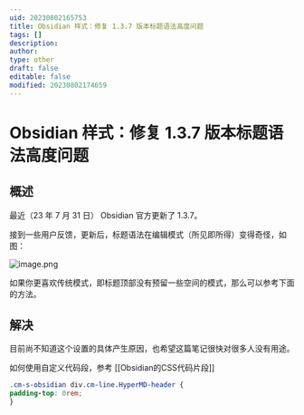 ```yaml
---
uid: 20230802165753
title: Obsidian 样式：修复 1.3.7 版本标题语法高度问题
tags: []
description: 
author: 
type: other
draft: false
editable: false
modified: 20230802174659
---
```


# Obsidian 样式：修复 1.3.7 版本标题语法高度问题

## 概述

最近（23 年 7 月 31 日） Obsidian 官方更新了 1.3.7。

接到一些用户反馈，更新后，标题语法在编辑模式（所见即所得）变得奇怪，如图：

![image.png](https://cdn.pkmer.cn/images/20230802170132.png!pkmer)

如果你更喜欢传统模式，即标题顶部没有预留一些空间的模式，那么可以参考下面的方法。

## 解决

目前尚不知道这个设置的具体产生原因，也希望这篇笔记很快对很多人没有用途。

如何使用自定义代码段，参考 [[Obsidian的CSS代码片段]]

```CSS
.cm-s-obsidian div.cm-line.HyperMD-header {
padding-top: 0rem;
}
```